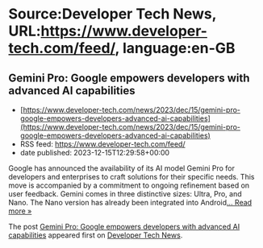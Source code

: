 # Source:Developer Tech News, URL:https://www.developer-tech.com/feed/, language:en-GB

## Gemini Pro: Google empowers developers with advanced AI capabilities
 - [https://www.developer-tech.com/news/2023/dec/15/gemini-pro-google-empowers-developers-advanced-ai-capabilities](https://www.developer-tech.com/news/2023/dec/15/gemini-pro-google-empowers-developers-advanced-ai-capabilities)
 - RSS feed: https://www.developer-tech.com/feed/
 - date published: 2023-12-15T12:29:58+00:00

<p>Google has announced the availability of its AI model Gemini Pro for developers and enterprises to craft solutions for their specific needs. This move is accompanied by a commitment to ongoing refinement based on user feedback. Gemini comes in three distinctive sizes: Ultra, Pro, and Nano. The Nano version has already been integrated into Android<a class="excerpt-read-more" href="https://www.developer-tech.com/news/2023/dec/15/gemini-pro-google-empowers-developers-advanced-ai-capabilities/" title="ReadGemini Pro: Google empowers developers with advanced AI capabilities">... Read more &#187;</a></p>
<p>The post <a href="https://www.developer-tech.com/news/2023/dec/15/gemini-pro-google-empowers-developers-advanced-ai-capabilities/">Gemini Pro: Google empowers developers with advanced AI capabilities</a> appeared first on <a href="https://www.developer-tech.com">Developer Tech News</a>.</p>


